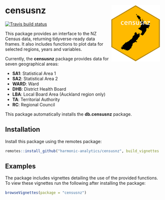 
<!-- README.md is generated from README.Rmd. Please edit that file -->

# censusnz <img src='man/figures/logo.png' align="right" height="182.5" />

<!-- badges: start -->

[![Travis build
status](https://travis-ci.org/harmonic-analytics/censusnz.svg?branch=master)](https://travis-ci.org/harmonic-analytics/censusnz)
<!-- badges: end -->

This package provides an interface to the NZ Census data, returning
tidyverse-ready data frames. It also includes functions to plot data for
selected regions, years and variables.

Currently, the **censusnz** package provides data for seven geographical
areas:

-   **SA1**: Statistical Area 1
-   **SA2**: Statistical Area 2
-   **WARD**: Ward
-   **DHB**: District Health Board
-   **LBA**: Local Board Area (Auckland region only)
-   **TA**: Territorial Authority
-   **RC**: Regional Council

This package automatically installs the **db.censusnz** package.

## Installation

Install this package using the remotes package:

``` r
remotes::install_github("harmonic-analytics/censusnz", build_vignettes = TRUE)
```

## Examples

The package includes vignettes detailing the use of the provided
functions. To view these vignettes run the following after installing
the package:

``` r
browseVignettes(package = "censusnz")
```

